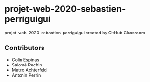 # projet-web-2020-sebastien-perriguigui
projet-web-2020-sebastien-perriguigui created by GitHub Classroom


## Contributors
  - Colin Espinas
  - Salomé Pechin
  - Matéo Achterfeld
  - Antonin Perrin
